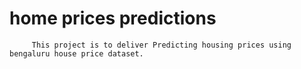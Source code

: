 
# home prices predictions
         This project is to deliver Predicting housing prices using bengaluru house price dataset.
